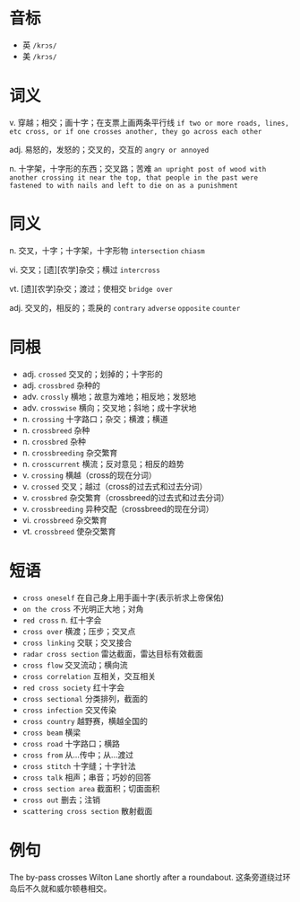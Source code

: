 # 音标

- 英 `/krɔs/`
- 美 `/krɔs/`

# 词义

v. 穿越；相交；画十字；在支票上画两条平行线
`if two or more roads, lines, etc cross, or if one crosses another, they go across each other`

adj. 易怒的，发怒的；交叉的，交互的
`angry or annoyed`

n. 十字架，十字形的东西；交叉路；苦难
`an upright post of wood with another crossing it near the top, that people in the past were fastened to with nails and left to die on as a punishment`

# 同义

n. 交叉，十字；十字架，十字形物
`intersection` `chiasm`

vi. 交叉；[遗][农学]杂交；横过
`intercross`

vt. [遗][农学]杂交；渡过；使相交
`bridge over`

adj. 交叉的，相反的；乖戾的
`contrary` `adverse` `opposite` `counter`

# 同根

- adj. `crossed` 交叉的；划掉的；十字形的
- adj. `crossbred` 杂种的
- adv. `crossly` 横地；故意为难地；相反地；发怒地
- adv. `crosswise` 横向；交叉地；斜地；成十字状地
- n. `crossing` 十字路口；杂交；横渡；横道
- n. `crossbreed` 杂种
- n. `crossbred` 杂种
- n. `crossbreeding` 杂交繁育
- n. `crosscurrent` 横流；反对意见；相反的趋势
- v. `crossing` 横越（cross的现在分词）
- v. `crossed` 交叉；越过（cross的过去式和过去分词）
- v. `crossbred` 杂交繁育（crossbreed的过去式和过去分词）
- v. `crossbreeding` 异种交配（crossbreed的现在分词）
- vi. `crossbreed` 杂交繁育
- vt. `crossbreed` 使杂交繁育

# 短语

- `cross oneself` 在自己身上用手画十字(表示祈求上帝保佑)
- `on the cross` 不光明正大地；对角
- `red cross` n. 红十字会
- `cross over` 横渡；压步；交叉点
- `cross linking` 交联；交叉接合
- `radar cross section` 雷达截面，雷达目标有效截面
- `cross flow` 交叉流动；横向流
- `cross correlation` 互相关，交互相关
- `red cross society` 红十字会
- `cross sectional` 分类排列，截面的
- `cross infection` 交叉传染
- `cross country` 越野赛，横越全国的
- `cross beam` 横梁
- `cross road` 十字路口；横路
- `cross from` 从…传中；从…渡过
- `cross stitch` 十字缝；十字针法
- `cross talk` 相声；串音；巧妙的回答
- `cross section area` 截面积；切面面积
- `cross out` 删去；注销
- `scattering cross section` 散射截面

# 例句

The by-pass crosses Wilton Lane shortly after a roundabout.
这条旁道绕过环岛后不久就和威尔顿巷相交。


